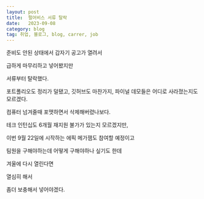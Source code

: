 ```yaml
---
layout: post
title:  펄어비스 서류 탈락
date:   2023-09-08
category: blog
tag: 취업, 블로그, blog, carrer, job
---
```


준비도 안된 상태에서 갑자기 공고가 열려서

급하게 마무리하고 넣어봤지만

서류부터 탈락했다.

포트폴리오도 정리가 덜됐고, 깃허브도 마찬가지, 파이널 데모들은 어디로 사라졌는지도 모르겠다.

컴퓨터 넘겨줄때 포맷하면서 삭제해버렸나보다.

테크 인턴십도 6개월 재지원 불가가 있는지 모르겠지만,

이번 9월 22일에 시작하는 에픽 메가잼도 참여할 예정이고

팀원을 구해야하는데 어떻게 구해야하나 싶기도 한데

겨울에 다시 열린다면

열심히 해서 

좀더 보충해서 넣어야겠다.